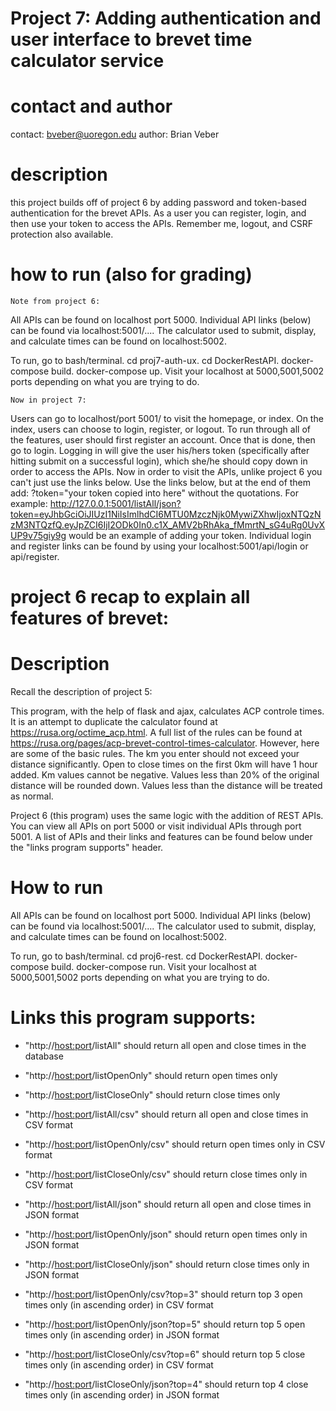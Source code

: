 # Project 7: Adding authentication and user interface to brevet time calculator service

# contact and author
contact: bveber@uoregon.edu author: Brian Veber

# description
this project builds off of project 6 by adding password and token-based authentication for the brevet APIs. As a user you can register, login, and then use your token to access the APIs. Remember me, logout, and CSRF protection also available.

# how to run (also for grading)

    Note from project 6:
All APIs can be found on localhost port 5000. Individual API links (below) can be found via localhost:5001/.... The calculator used to submit, display, and calculate times can be found on localhost:5002.

To run, go to bash/terminal. cd proj7-auth-ux. cd DockerRestAPI. docker-compose build. docker-compose up. Visit your localhost at 5000,5001,5002 ports depending on what you are trying to do.

    Now in project 7:
Users can go to localhost/port 5001/ to visit the homepage, or index. On the index, users can choose to login, register, or logout. To run through all of the features, user should first register an account. Once that is done, then go to login. Logging in will give the user his/hers token (specifically after hitting submit on a successful login), which she/he should copy down in order to access the APIs. Now in order to visit the APIs, unlike project 6 you can't just use the links below. Use the links below, but at the end of them add: ?token="your token copied into here" without the quotations. For example: http://127.0.0.1:5001/listAll/json?token=eyJhbGciOiJIUzI1NiIsImlhdCI6MTU0MzczNjk0MywiZXhwIjoxNTQzNzM3NTQzfQ.eyJpZCI6IjI2ODk0In0.c1X_AMV2bRhAka_fMmrtN_sG4uRg0UvXUP9v75giy9g would be an example of adding your token. Individual login and register links can be found by using your localhost:5001/api/login or api/register.


# project 6 recap to explain all features of brevet:

# Description
Recall the description of project 5:

This program, with the help of flask and ajax, calculates ACP controle times. It is an attempt to duplicate the calculator found at https://rusa.org/octime_acp.html. A full list of the rules can be found at https://rusa.org/pages/acp-brevet-control-times-calculator. However, here are some of the basic rules. The km you enter should not exceed your distance significantly. Open to close times on the first 0km will have 1 hour added. Km values cannot be negative. Values less than 20% of the original distance will be rounded down. Values less than the distance will be treated as normal.

Project 6 (this program) uses the same logic with the addition of REST APIs. You can view all APIs on port 5000 or visit individual APIs through port 5001. A list of APIs and their links and features can be found below under the "links program supports" header.

# How to run
All APIs can be found on localhost port 5000. Individual API links (below) can be found via localhost:5001/.... The calculator used to submit, display, and calculate times can be found on localhost:5002.

To run, go to bash/terminal. cd proj6-rest. cd DockerRestAPI. docker-compose build. docker-compose run. Visit your localhost at 5000,5001,5002 ports depending on what you are trying to do.

# Links this program supports:
* "http://<host:port>/listAll" should return all open and close times in the database
* "http://<host:port>/listOpenOnly" should return open times only
* "http://<host:port>/listCloseOnly" should return close times only

* "http://<host:port>/listAll/csv" should return all open and close times in CSV format
* "http://<host:port>/listOpenOnly/csv" should return open times only in CSV format
* "http://<host:port>/listCloseOnly/csv" should return close times only in CSV format

* "http://<host:port>/listAll/json" should return all open and close times in JSON format
* "http://<host:port>/listOpenOnly/json" should return open times only in JSON format
* "http://<host:port>/listCloseOnly/json" should return close times only in JSON format

* "http://<host:port>/listOpenOnly/csv?top=3" should return top 3 open times only (in ascending order) in CSV format 
* "http://<host:port>/listOpenOnly/json?top=5" should return top 5 open times only (in ascending order) in JSON format
* "http://<host:port>/listCloseOnly/csv?top=6" should return top 5 close times only (in ascending order) in CSV format
* "http://<host:port>/listCloseOnly/json?top=4" should return top 4 close times only (in ascending order) in JSON format

